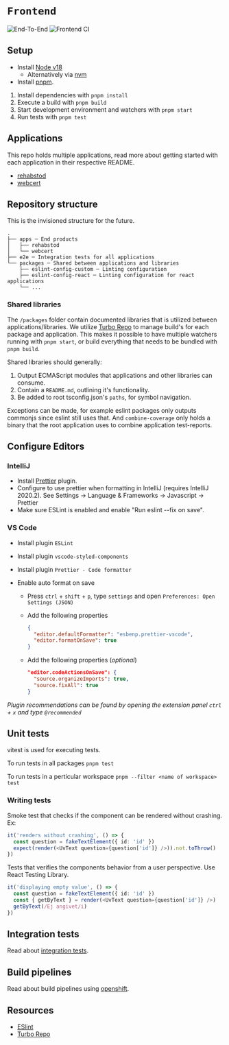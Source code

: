 # `Frontend`

![End-To-End](https://github.com/sklintyg/frontend/actions/workflows/e2e.yml/badge.svg)
![Frontend CI](https://github.com/sklintyg/frontend/actions/workflows/frontend.yml/badge.svg)

## Setup

- Install [Node v18](https://nodejs.org/en/download/releases/)
  - Alternatively via [nvm](https://github.com/nvm-sh/nvm)
- Install [pnpm](https://pnpm.io/installation).

1. Install dependencies with `pnpm install`
2. Execute a build with `pnpm build`
3. Start development environment and watchers with `pnpm start`
4. Run tests with `pnpm test`

## Applications

This repo holds multiple applications, read more about getting started with each application in their respective README.

- [rehabstod](apps/rehabstod/README.md)
- [webcert](packages/webcert/README.md)

## Repository structure

This is the invisioned structure for the future.

```text
.
├── apps ─ End products
│   ├── rehabstod
│   └── webcert
├── e2e ─ Integration tests for all applications
└── packages ─ Shared between applications and libraries
    ├── eslint-config-custom ─ Linting configuration
    ├── eslint-config-react ─ Linting configuration for react applications
    └── ...
```

### Shared libraries

The `/packages` folder contain documented libraries that is utilized between applications/libraries.
We utilize [Turbo Repo](https://turbo.build/repo) to manage build's for each package and application. This makes it possible to have multiple watchers running with `pnpm start`, or build everything that needs to be bundled with `pnpm build`.

Shared libraries should generally:

1. Output ECMAScript modules that applications and other libraries can consume.
2. Contain a `README.md`, outlining it's functionality.
3. Be added to root tsconfig.json's `paths`, for symbol navigation.

Exceptions can be made, for example eslint packages only outputs commonjs since eslint still uses that. And `combine-coverage` only holds a binary that the root application uses to combine application test-reports.

## Configure Editors

### IntelliJ

- Install [Prettier](https://plugins.jetbrains.com/plugin/10456-prettier/) plugin.
- Configure to use prettier when formatting in IntelliJ (requires IntelliJ 2020.2). See Settings -> Language & Frameworks -> Javascript -> Prettier
- Make sure ESLint is enabled and enable "Run eslint --fix on save".

### VS Code

- Install plugin `ESLint`
- Install plugin `vscode-styled-components`
- Install plugin `Prettier - Code formatter`
- Enable auto format on save

  - Press `ctrl` + `shift` + `p`, type `settings` and open `Preferences: Open Settings (JSON)`
  - Add the following properties

    ```json
    {
      "editor.defaultFormatter": "esbenp.prettier-vscode",
      "editor.formatOnSave": true
    }
    ```

  - Add the following properties (_optional_)

    ```json
    "editor.codeActionsOnSave": {
      "source.organizeImports": true,
      "source.fixAll": true
    }
    ```

_Plugin recommendations can be found by opening the extension panel `ctrl` + `x` and type `@recommended`_

## Unit tests

vitest is used for executing tests.

To run tests in all packages `pnpm test`

To run tests in a perticular workspace `pnpm --filter <name of workspace> test`

### Writing tests

Smoke test that checks if the component can be rendered without crashing. Ex:

```typescript
it('renders without crashing', () => {
  const question = fakeTextElement({ id: 'id' })
  expect(render(<UvText question={question['id']} />)).not.toThrow()
})
```

Tests that verifies the components behavior from a user perspective. Use React Testing Library.

```typescript
it('displaying empty value', () => {
  const question = fakeTextElement({ id: 'id' })
  const { getByText } = render(<UvText question={question['id']} />)
  getByText(/Ej angivet/i)
})
```

## Integration tests

Read about [integration tests](./e2e/README.md).

## Build pipelines

Read about build pipelines using [openshift](./openshift/README.md).

## Resources

- [ESlint](https://eslint.org/)
- [Turbo Repo](https://turbo.build/repo)
